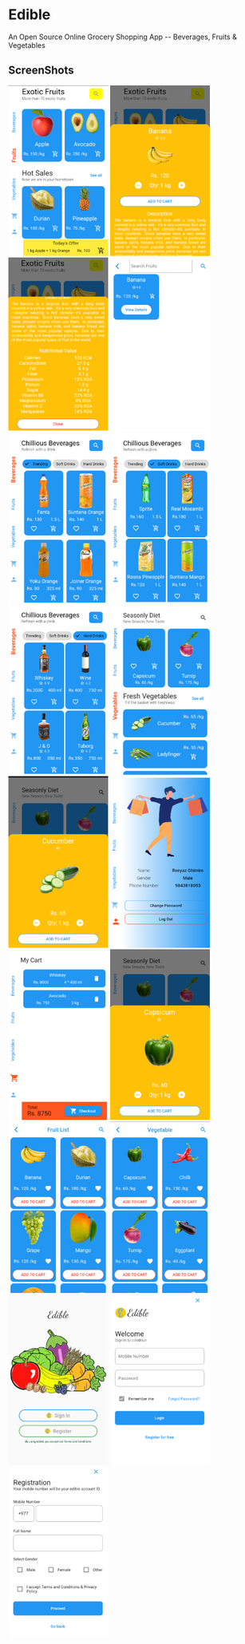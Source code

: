 # Edible

An Open Source Online Grocery Shopping App -- Beverages, Fruits & Vegetables



## ScreenShots
<p float = 'left'>
    <img src = 'ScreenShots/Screenshot_2020-08-21-21-45-30.png' width=200 >
    <img src = 'ScreenShots/Screenshot_2020-08-21-21-45-43.png' width=200 >
    <img src = 'ScreenShots/Screenshot_2020-08-21-21-45-49.png' width=200 >
    <img src = 'ScreenShots/Screenshot_2020-08-21-21-46-13.png' width=200 >
    <img src = 'ScreenShots/Screenshot_2020-08-21-21-46-23.png' width=200 >
    <img src = 'ScreenShots/Screenshot_2020-08-21-21-46-28.png' width=200 >
    <img src = 'ScreenShots/Screenshot_2020-08-21-21-46-42.png' width=200 >
    <img src = 'ScreenShots/Screenshot_2020-08-21-21-46-48.png' width=200 >
    <img src = 'ScreenShots/Screenshot_2020-08-21-21-46-56.png' width=200 >
    <img src = 'ScreenShots/Screenshot_2020-08-21-21-47-28.png' width=200 >
    <img src = 'ScreenShots/Screenshot_2020-08-21-21-47-37.png' width=200 >
    <img src = 'ScreenShots/Screenshot_2020-08-21-21-47-59.png' width=200 >
    <img src = 'ScreenShots/Screenshot_2020-08-21-21-48-18.png' width=200 >
    <img src = 'ScreenShots/Screenshot_2020-08-21-21-48-35.png' width=200 >
    <img src = 'ScreenShots/Screenshot_2020-08-21-21-48-57.png' width=200 >
    <img src = 'ScreenShots/Screenshot_2020-08-21-21-49-04.png' width=200 >
    <img src = 'ScreenShots/Screenshot_2020-08-21-21-49-40.png' width=200 >
  </p>
